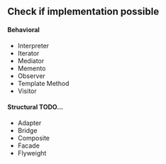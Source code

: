 
## Check if implementation possible

#### Behavioral
- Interpreter
- Iterator
- Mediator
- Memento
- Observer
- Template Method
- Visitor

#### Structural TODO...
- Adapter
- Bridge
- Composite
- Facade
- Flyweight